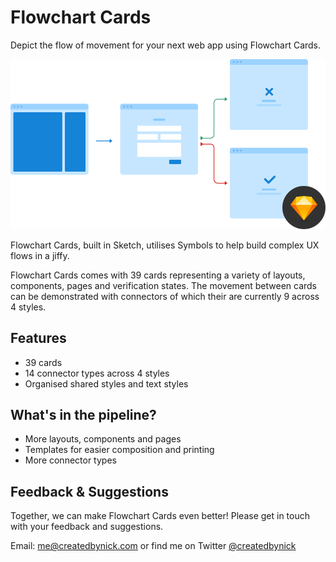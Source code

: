 # Flowchart Cards

Depict the flow of movement for your next web app using Flowchart Cards.

![Flowchart Cards examples](images/preview.png)

Flowchart Cards, built in Sketch, utilises Symbols to help build complex UX flows in a jiffy.

Flowchart Cards comes with 39 cards representing a variety of layouts, components, pages and verification states. The movement between cards can be demonstrated with connectors of which their are currently 9 across 4 styles.

## Features

- 39 cards
- 14 connector types across 4 styles
- Organised shared styles and text styles

## What's in the pipeline?

- More layouts, components and pages
- Templates for easier composition and printing
- More connector types

## Feedback & Suggestions

Together, we can make Flowchart Cards even better! Please get in touch with your feedback and suggestions.

Email: me@createdbynick.com or find me on Twitter [@createdbynick](https://twitter.com/createdbynick)
